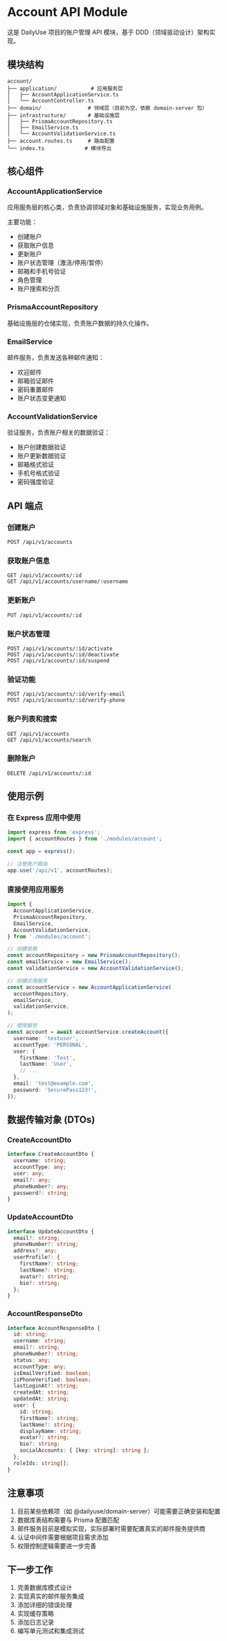 # Account API Module

这是 DailyUse 项目的账户管理 API 模块，基于 DDD（领域驱动设计）架构实现。

## 模块结构

```
account/
├── application/           # 应用服务层
│   ├── AccountApplicationService.ts
│   └── AccountController.ts
├── domain/               # 领域层（目前为空，依赖 domain-server 包）
├── infrastructure/       # 基础设施层
│   ├── PrismaAccountRepository.ts
│   ├── EmailService.ts
│   └── AccountValidationService.ts
├── account.routes.ts     # 路由配置
└── index.ts             # 模块导出
```

## 核心组件

### AccountApplicationService

应用服务层的核心类，负责协调领域对象和基础设施服务，实现业务用例。

主要功能：

- 创建账户
- 获取账户信息
- 更新账户
- 账户状态管理（激活/停用/暂停）
- 邮箱和手机号验证
- 角色管理
- 账户搜索和分页

### PrismaAccountRepository

基础设施层的仓储实现，负责账户数据的持久化操作。

### EmailService

邮件服务，负责发送各种邮件通知：

- 欢迎邮件
- 邮箱验证邮件
- 密码重置邮件
- 账户状态变更通知

### AccountValidationService

验证服务，负责账户相关的数据验证：

- 账户创建数据验证
- 账户更新数据验证
- 邮箱格式验证
- 手机号格式验证
- 密码强度验证

## API 端点

### 创建账户

```
POST /api/v1/accounts
```

### 获取账户信息

```
GET /api/v1/accounts/:id
GET /api/v1/accounts/username/:username
```

### 更新账户

```
PUT /api/v1/accounts/:id
```

### 账户状态管理

```
POST /api/v1/accounts/:id/activate
POST /api/v1/accounts/:id/deactivate
POST /api/v1/accounts/:id/suspend
```

### 验证功能

```
POST /api/v1/accounts/:id/verify-email
POST /api/v1/accounts/:id/verify-phone
```

### 账户列表和搜索

```
GET /api/v1/accounts
GET /api/v1/accounts/search
```

### 删除账户

```
DELETE /api/v1/accounts/:id
```

## 使用示例

### 在 Express 应用中使用

```typescript
import express from 'express';
import { accountRoutes } from './modules/account';

const app = express();

// 注册账户路由
app.use('/api/v1', accountRoutes);
```

### 直接使用应用服务

```typescript
import {
  AccountApplicationService,
  PrismaAccountRepository,
  EmailService,
  AccountValidationService,
} from './modules/account';

// 创建依赖
const accountRepository = new PrismaAccountRepository();
const emailService = new EmailService();
const validationService = new AccountValidationService();

// 创建应用服务
const accountService = new AccountApplicationService(
  accountRepository,
  emailService,
  validationService,
);

// 使用服务
const account = await accountService.createAccount({
  username: 'testuser',
  accountType: 'PERSONAL',
  user: {
    firstName: 'Test',
    lastName: 'User',
    // ...
  },
  email: 'test@example.com',
  password: 'SecurePass123!',
});
```

## 数据传输对象 (DTOs)

### CreateAccountDto

```typescript
interface CreateAccountDto {
  username: string;
  accountType: any;
  user: any;
  email?: any;
  phoneNumber?: any;
  password?: string;
}
```

### UpdateAccountDto

```typescript
interface UpdateAccountDto {
  email?: string;
  phoneNumber?: string;
  address?: any;
  userProfile?: {
    firstName?: string;
    lastName?: string;
    avatar?: string;
    bio?: string;
  };
}
```

### AccountResponseDto

```typescript
interface AccountResponseDto {
  id: string;
  username: string;
  email?: string;
  phoneNumber?: string;
  status: any;
  accountType: any;
  isEmailVerified: boolean;
  isPhoneVerified: boolean;
  lastLoginAt?: string;
  createdAt: string;
  updatedAt: string;
  user: {
    id: string;
    firstName?: string;
    lastName?: string;
    displayName: string;
    avatar?: string;
    bio?: string;
    socialAccounts: { [key: string]: string };
  };
  roleIds: string[];
}
```

## 注意事项

1. 目前某些依赖项（如 @dailyuse/domain-server）可能需要正确安装和配置
2. 数据库表结构需要与 Prisma 配置匹配
3. 邮件服务目前是模拟实现，实际部署时需要配置真实的邮件服务提供商
4. 认证中间件需要根据项目需求添加
5. 权限控制逻辑需要进一步完善

## 下一步工作

1. 完善数据库模式设计
2. 实现真实的邮件服务集成
3. 添加详细的错误处理
4. 实现缓存策略
5. 添加日志记录
6. 编写单元测试和集成测试
